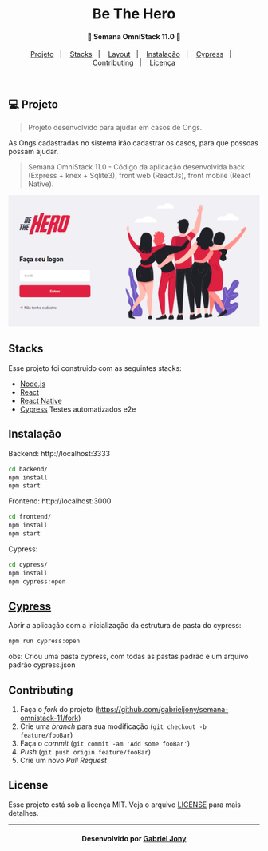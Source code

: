 <h1 align="center">
  Be The Hero
</h1>

<h4 align="center">
  🚀 Semana OmniStack 11.0 🚀
</h4>

<p align="center">
  <a href="#-projeto">Projeto</a>&nbsp;&nbsp;&nbsp;|&nbsp;&nbsp;&nbsp;
  <a href="#rocket-stacks">Stacks</a>&nbsp;&nbsp;&nbsp;|&nbsp;&nbsp;&nbsp;
  <a href="#-layout">Layout</a>&nbsp;&nbsp;&nbsp;|&nbsp;&nbsp;&nbsp;
  <a href="#-Instalação">Instalação</a>&nbsp;&nbsp;&nbsp;|&nbsp;&nbsp;&nbsp;
  <a href="#-Cypress">Cypress</a>&nbsp;&nbsp;&nbsp;|&nbsp;&nbsp;&nbsp;
  <a href="#-Contributing">Contributing</a>&nbsp;&nbsp;&nbsp;|&nbsp;&nbsp;&nbsp;
  <a href="#-licença">Licença</a>
</p>

<br>

## 💻 Projeto
> Projeto desenvolvido para ajudar em casos de Ongs.

As Ongs cadastradas no sistema irão cadastrar os casos, para que possoas possam ajudar.

> Semana OmniStack 11.0 - Código da aplicação desenvolvida back (Express + knex + Sqlite3), front web (ReactJs), front mobile (React Native).

![home](bethehero.png)

## Stacks

Esse projeto foi construido com as seguintes stacks:

- [Node.js](https://nodejs.org/en/)
- [React](https://reactjs.org)
- [React Native](https://facebook.github.io/react-native/)
- [Cypress](https://www.cypress.io/) Testes automatizados e2e

## Instalação

Backend: http://localhost:3333

```sh
cd backend/
npm install
npm start
```

Frontend: http://localhost:3000

```sh
cd frontend/
npm install
npm start
```

Cypress: 

```sh
cd cypress/
npm install
npm cypress:open
```

## [Cypress](https://www.cypress.io/)

Abrir a aplicação com a inicialização da estrutura de pasta do cypress:
```sh
npm run cypress:open
```

obs: Criou uma pasta cypress, com todas as pastas padrão e um arquivo padrão cypress.json

## Contributing

1. Faça o _fork_ do projeto (<https://github.com/gabrieljony/semana-omnistack-11/fork>)
2. Crie uma _branch_ para sua modificação (`git checkout -b feature/fooBar`)
3. Faça o _commit_ (`git commit -am 'Add some fooBar'`)
4. _Push_ (`git push origin feature/fooBar`)
5. Crie um novo _Pull Request_

## License

Esse projeto está sob a licença MIT. Veja o arquivo [LICENSE](LICENSE.md) para mais detalhes.

---

<h4 align="center">
    Desenvolvido por <a href="https://www.linkedin.com/in/gabriel-jony/">Gabriel Jony</a>
</h4>
